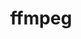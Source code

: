 ---
title: "ffmpeg"
layout: cache
categories: [package, develop-2024-12-22]
meta: {"versions": ["6.1.1", "7.1"], "compilers": ["gcc@=11.4.0", "gcc@=13.2.0", "gcc@=9.4.0", "oneapi@=2024.2.1"], "oss": ["ubuntu20.04", "ubuntu22.04", "ubuntu24.04"], "platforms": ["linux"], "targets": ["aarch64", "ppc64le", "x86_64_v3"], "stacks": ["e4s", "e4s-oneapi", "e4s-power", "ml-linux-aarch64-cpu", "ml-linux-aarch64-cuda", "ml-linux-x86_64-cpu", "ml-linux-x86_64-cuda", "root"], "num_specs": 5, "num_specs_by_stack": {"root": 5, "e4s-power": 1, "e4s": 1, "e4s-oneapi": 1, "ml-linux-aarch64-cuda": 1, "ml-linux-aarch64-cpu": 1, "ml-linux-x86_64-cpu": 1, "ml-linux-x86_64-cuda": 1}}
spec_details: [{"hash": "37txf44wqv6vrwiuluyudo7bk35rctbc", "compiler": "gcc@=9.4.0", "versions": ["7.1"], "os": "ubuntu20.04", "platform": "linux", "target": "ppc64le", "variants": ["~X", "build_system=autotools", "+bzlib", "~doc", "~drawtext", "+gpl", "~libaom", "~libmp3lame", "~libopenjpeg", "~libopus", "~libsnappy", "~libspeex", "~libssh", "~libvorbis", "~libvpx", "~libwebp", "~libx264", "~libxml2", "~libzmq", "~lzma", "~nonfree", "~openssl", "~sdl2", "+shared", "+version3"], "stacks": ["root", "e4s-power"], "size": "-", "tarball": "https://binaries.spack.io/develop-2024-12-22/build_cache/linux-ubuntu20.04-ppc64le/gcc-9.4.0/ffmpeg-7.1/linux-ubuntu20.04-ppc64le-gcc-9.4.0-ffmpeg-7.1-37txf44wqv6vrwiuluyudo7bk35rctbc.spack"}, {"hash": "eghoyslvnwn726nwbr4vo47puk7z2x2e", "compiler": "gcc@=11.4.0", "versions": ["7.1"], "os": "ubuntu22.04", "platform": "linux", "target": "x86_64_v3", "variants": ["~X", "build_system=autotools", "+bzlib", "~doc", "~drawtext", "+gpl", "~libaom", "~libmp3lame", "~libopenjpeg", "~libopus", "~libsnappy", "~libspeex", "~libssh", "~libvorbis", "~libvpx", "~libwebp", "~libx264", "~libxml2", "~libzmq", "~lzma", "~nonfree", "~openssl", "~sdl2", "+shared", "+version3"], "stacks": ["e4s", "root"], "size": "-", "tarball": "https://binaries.spack.io/develop-2024-12-22/build_cache/linux-ubuntu22.04-x86_64_v3/gcc-11.4.0/ffmpeg-7.1/linux-ubuntu22.04-x86_64_v3-gcc-11.4.0-ffmpeg-7.1-eghoyslvnwn726nwbr4vo47puk7z2x2e.spack"}, {"hash": "pm2lrktc52ds5zfbt34rpbn2mqqu7clw", "compiler": "oneapi@=2024.2.1", "versions": ["7.1"], "os": "ubuntu22.04", "platform": "linux", "target": "x86_64_v3", "variants": ["~X", "build_system=autotools", "+bzlib", "~doc", "~drawtext", "+gpl", "~libaom", "~libmp3lame", "~libopenjpeg", "~libopus", "~libsnappy", "~libspeex", "~libssh", "~libvorbis", "~libvpx", "~libwebp", "~libx264", "~libxml2", "~libzmq", "~lzma", "~nonfree", "~openssl", "~sdl2", "+shared", "+version3"], "stacks": ["root", "e4s-oneapi"], "size": "-", "tarball": "https://binaries.spack.io/develop-2024-12-22/build_cache/linux-ubuntu22.04-x86_64_v3/oneapi-2024.2.1/ffmpeg-7.1/linux-ubuntu22.04-x86_64_v3-oneapi-2024.2.1-ffmpeg-7.1-pm2lrktc52ds5zfbt34rpbn2mqqu7clw.spack"}, {"hash": "igj356lbw4y7xivkyfji2qh5hzz7shuu", "compiler": "gcc@=13.2.0", "versions": ["6.1.1"], "os": "ubuntu24.04", "platform": "linux", "target": "aarch64", "variants": ["~X", "build_system=autotools", "+bzlib", "~doc", "~drawtext", "+gpl", "~libaom", "~libmp3lame", "~libopenjpeg", "~libopus", "~libsnappy", "~libspeex", "~libssh", "~libvorbis", "~libvpx", "~libwebp", "~libx264", "~libxml2", "~libzmq", "~lzma", "~nonfree", "~openssl", "patches=5726e8e", "~sdl2", "+shared", "+version3"], "stacks": ["root", "ml-linux-aarch64-cuda", "ml-linux-aarch64-cpu"], "size": "-", "tarball": "https://binaries.spack.io/develop-2024-12-22/build_cache/linux-ubuntu24.04-aarch64/gcc-13.2.0/ffmpeg-6.1.1/linux-ubuntu24.04-aarch64-gcc-13.2.0-ffmpeg-6.1.1-igj356lbw4y7xivkyfji2qh5hzz7shuu.spack"}, {"hash": "jesfvihskzvqizgudqqvkan664bn7m3d", "compiler": "gcc@=13.2.0", "versions": ["6.1.1"], "os": "ubuntu24.04", "platform": "linux", "target": "x86_64_v3", "variants": ["~X", "build_system=autotools", "+bzlib", "~doc", "~drawtext", "+gpl", "~libaom", "~libmp3lame", "~libopenjpeg", "~libopus", "~libsnappy", "~libspeex", "~libssh", "~libvorbis", "~libvpx", "~libwebp", "~libx264", "~libxml2", "~libzmq", "~lzma", "~nonfree", "~openssl", "patches=5726e8e", "~sdl2", "+shared", "+version3"], "stacks": ["root", "ml-linux-x86_64-cpu", "ml-linux-x86_64-cuda"], "size": "-", "tarball": "https://binaries.spack.io/develop-2024-12-22/build_cache/linux-ubuntu24.04-x86_64_v3/gcc-13.2.0/ffmpeg-6.1.1/linux-ubuntu24.04-x86_64_v3-gcc-13.2.0-ffmpeg-6.1.1-jesfvihskzvqizgudqqvkan664bn7m3d.spack"}]
---